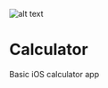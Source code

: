 ![alt text](http://niamhlawlor.com/pics/CalculatorIcon.svg "Calculator App Icon")

# Calculator
Basic iOS calculator app
